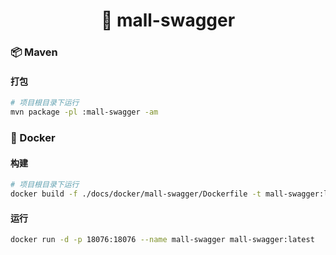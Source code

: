<h1 align="center">🏪 mall-swagger</h1>

### 📦 Maven

#### 打包

```bash
# 项目根目录下运行
mvn package -pl :mall-swagger -am
```

### 🐳 Docker

#### 构建

```bash
# 项目根目录下运行
docker build -f ./docs/docker/mall-swagger/Dockerfile -t mall-swagger:latest .
```

#### 运行

```bash
docker run -d -p 18076:18076 --name mall-swagger mall-swagger:latest
```
